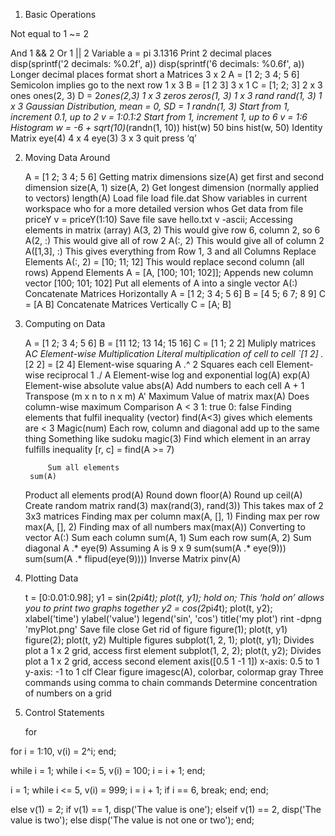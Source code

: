 1. Basic Operations


Not equal to
    1 ~= 2

And
    1 && 2
Or
    1 || 2
Variable
    a = pi
            3.1316
    Print 2 decimal places
        disp(sprintf('2 decimals: %0.2f', a))
        disp(sprintf('6 decimals: %0.6f', a))
    Longer decimal places
        format short
        a
    Matrices
        3 x 2
            A = [1 2; 3 4; 5 6]
            Semicolon implies go to the next row
        1 x 3
            B = [1 2 3]
        3 x 1
            C = [1; 2; 3]
        2 x 3 ones
            ones(2, 3)
            D = 2*ones(2,3)
        1 x 3 zeros
            zeros(1, 3)
        1 x 3 rand
            rand(1, 3)
        1 x 3 Gaussian Distribution, mean = 0, SD = 1
            randn(1, 3)
    Start from 1, increment 0.1, up to 2
        v = 1:0.1:2
    Start from 1, increment 1, up to 6
        v = 1:6
    Histogram
        w = -6 + sqrt(10)*(randn(1, 10))
        hist(w)
        50 bins
            hist(w, 50)
    Identity Matrix
        eye(4)
            4 x 4
        eye(3)
            3 x 3
    quit
        press ‘q’




2. Moving Data Around

    A = [1 2; 3 4; 5 6]
    Getting matrix dimensions
        size(A)
        get first and second dimension
            size(A, 1)
            size(A, 2)
    Get longest dimension (normally applied to vectors)
        length(A)
    Load file
        load file.dat
    Show variables in current workspace
        who
        for a more detailed version
            whos
    Get data from file priceY
        v = priceY(1:10)
    Save file
        save hello.txt v -ascii;
    Accessing elements in matrix (array)
        A(3, 2)
            This would give row 6, column 2, so 6
        A(2, :)
            This would give all of row 2
        A(:, 2)
            This would give all of column 2
        A([1,3], :)
            This gives everything from Row 1, 3 and all Columns
    Replace Elements
        A(:, 2) = [10; 11; 12]
            This would replace second column (all rows)
    Append Elements
        A = [A, [100; 101; 102]];
            Appends new column vector [100; 101; 102]
    Put all elements of A into a single vector
        A(:)
    Concatenate Matrices Horizontally
        A = [1 2; 3 4; 5 6]
        B = [4 5; 6 7; 8 9]
        C = [A B]
    Concatenate Matrices Vertically
        C = [A; B]

3. Computing on Data

    A = [1 2; 3 4; 5 6]
    B = [11 12; 13 14; 15 16]
    C = [1 1; 2 2]
    Muliply matrices
        A*C
    Element-wise Multiplication
        Literal multiplication of cell to cell
        `[1 2] .* [2 2]
        = [2 4]
    Element-wise squaring
        A .^ 2
        Squares each cell
    Element-wise reciprocal
        1 ./ A
    Element-wise log and exponential
        log(A)
        exp(A)
    Element-wise absolute value
        abs(A)
    Add numbers to each cell
        A + 1
    Transpose (m x n to n x m)
        A'
    Maximum Value of matrix
        max(A)
        Does column-wise maximum
    Comparison
        A < 3
        1: true
        0: false
    Finding elements that fulfil inequality (vector)
        find(A<3)
        gives which elements are < 3
    Magic(num)
        Each row, column and diagonal add up to the same thing
        Something like sudoku
        magic(3)
    Find which element in an array fulfills inequality
        [r, c] = find(A >= 7)


            Sum all elements
        sum(A)
    Product all elements
        prod(A)
    Round down
        floor(A)
    Round up
        ceil(A)
    Create random matrix
        rand(3)
        max(rand(3), rand(3))
            This takes max of 2 3x3 matrices
    Finding max per column
        max(A, [], 1)
    Finding max per row
        max(A, [], 2)
    Finding max of all numbers
        max(max(A))
    Converting to vector
        A(:)
    Sum each column
        sum(A, 1)
    Sum each row
        sum(A, 2)
    Sum diagonal
        A .* eye(9)
        Assuming A is 9 x 9
        sum(sum(A .* eye(9)))
        sum(sum(A .* flipud(eye(9))))
    Inverse Matrix
        pinv(A)

4. Plotting Data

    t = [0:0.01:0.98];
    y1 = sin(2*pi*4*t);
    plot(t, y1);
    hold on;
        This ‘hold on’ allows you to print two graphs together
    y2 = cos(2*pi*4*t);
    plot(t, y2);
    xlabel('time')
    ylabel('value')
    legend('sin', 'cos')
    title('my plot')
    rint -dpng 'myPlot.png'
        Save file
    close
        Get rid of figure
    figure(1); plot(t, y1)
    figure(2); plot(t, y2)
        Multiple figures
    subplot(1, 2, 1);
        plot(t, y1);
        Divides plot a 1 x 2 grid, access first element
    subplot(1, 2, 2);
        plot(t, y2);
        Divides plot a 1 x 2 grid, access second element
    axis([0.5 1 -1 1])
        x-axis: 0.5 to 1
        y-axis: -1 to 1
    clf
        Clear figure
    imagesc(A), colorbar, colormap gray
        Three commands using comma to chain commands
        Determine concentration of numbers on a grid



5. Control Statements

    for

for i = 1:10,
    v(i) = 2^i;
end;


while
i = 1;
while i <= 5,
    v(i) = 100;
    i = i + 1;
end;

i = 1;
while i <= 5,
    v(i) = 999;
    i = i + 1;
    if i == 6,
        break;
    end;
end;



else
v(1) = 2;
if v(1) == 1,
    disp('The value is one');
elseif v(1) == 2,
    disp('The value is two');
else
    disp('The value is not one or two');
end;